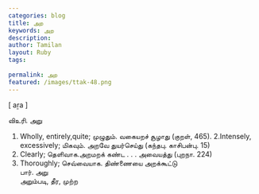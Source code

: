 ```yaml
---
categories: blog
title: அற
keywords: அற
description: 
author: Tamilan
layout: Ruby
tags: 
 
permalink: அற
featured: /images/ttak-48.png
---
```

  
[ aṟa ]  
  
விஉரி. அறு  
1. Wholly, entirely,quite; முழுதும். வகையறச் சூழாது (குறள், 465). 2.Intensely, excessively; மிகவும். அறவே துயர்செய்து (கந்தபு. காசிபன்பு. 15)  
3. Clearly; தெளிவாக.அறமறக் கண்ட . . . அவையத்து (புறநா. 224)  
4. Thoroughly; செவ்வையாக. திண்ணையை அறக்கூட்டு  
பார். அறு  
அறும்படி, தீர, முற்ற